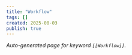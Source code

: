 ```yaml
---
title: "Workflow"
tags: []
created: 2025-08-03
publish: true
---
```


_Auto-generated page for keyword `[[Workflow]]`._
